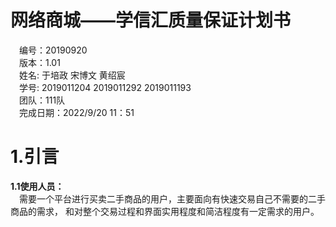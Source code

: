 # 网络商城——学信汇质量保证计划书 #
&emsp;编号：20190920  
&emsp;版本：1.01  
&emsp;姓名: 于培政 宋博文 黄绍宸  
&emsp;学号: 2019011204 2019011292 2019011193  
&emsp;团队：111队  
&emsp;完成日期：2022/9/20 11：51  

# 1.引言 #
**1.1使用人员：**  
&emsp;需要一个平台进行买卖二手商品的用户，主要面向有快速交易自己不需要的二手商品的需求，
和对整个交易过程和界面实用程度和简洁程度有一定需求的用户。